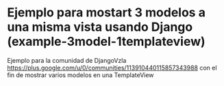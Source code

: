 # Ejemplo para mostart 3 modelos a una misma vista usando Django (example-3model-1templateview)
Ejemplo para la comunidad de DjangoVzla https://plus.google.com/u/0/communities/113910440115857343988 con el fin de mostrar varios modelos en una TemplateView
